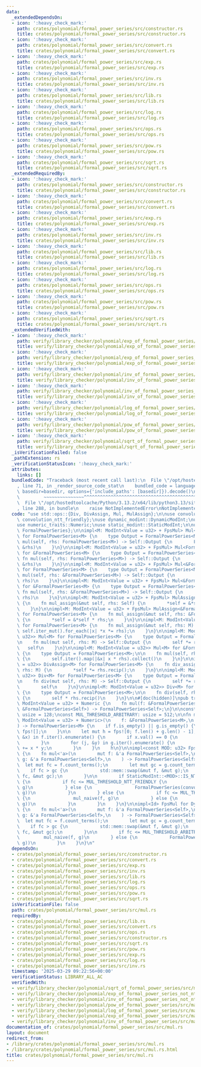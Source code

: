```yaml
---
data:
  _extendedDependsOn:
  - icon: ':heavy_check_mark:'
    path: crates/polynomial/formal_power_series/src/constructor.rs
    title: crates/polynomial/formal_power_series/src/constructor.rs
  - icon: ':heavy_check_mark:'
    path: crates/polynomial/formal_power_series/src/convert.rs
    title: crates/polynomial/formal_power_series/src/convert.rs
  - icon: ':heavy_check_mark:'
    path: crates/polynomial/formal_power_series/src/exp.rs
    title: crates/polynomial/formal_power_series/src/exp.rs
  - icon: ':heavy_check_mark:'
    path: crates/polynomial/formal_power_series/src/inv.rs
    title: crates/polynomial/formal_power_series/src/inv.rs
  - icon: ':heavy_check_mark:'
    path: crates/polynomial/formal_power_series/src/lib.rs
    title: crates/polynomial/formal_power_series/src/lib.rs
  - icon: ':heavy_check_mark:'
    path: crates/polynomial/formal_power_series/src/log.rs
    title: crates/polynomial/formal_power_series/src/log.rs
  - icon: ':heavy_check_mark:'
    path: crates/polynomial/formal_power_series/src/ops.rs
    title: crates/polynomial/formal_power_series/src/ops.rs
  - icon: ':heavy_check_mark:'
    path: crates/polynomial/formal_power_series/src/pow.rs
    title: crates/polynomial/formal_power_series/src/pow.rs
  - icon: ':heavy_check_mark:'
    path: crates/polynomial/formal_power_series/src/sqrt.rs
    title: crates/polynomial/formal_power_series/src/sqrt.rs
  _extendedRequiredBy:
  - icon: ':heavy_check_mark:'
    path: crates/polynomial/formal_power_series/src/constructor.rs
    title: crates/polynomial/formal_power_series/src/constructor.rs
  - icon: ':heavy_check_mark:'
    path: crates/polynomial/formal_power_series/src/convert.rs
    title: crates/polynomial/formal_power_series/src/convert.rs
  - icon: ':heavy_check_mark:'
    path: crates/polynomial/formal_power_series/src/exp.rs
    title: crates/polynomial/formal_power_series/src/exp.rs
  - icon: ':heavy_check_mark:'
    path: crates/polynomial/formal_power_series/src/inv.rs
    title: crates/polynomial/formal_power_series/src/inv.rs
  - icon: ':heavy_check_mark:'
    path: crates/polynomial/formal_power_series/src/lib.rs
    title: crates/polynomial/formal_power_series/src/lib.rs
  - icon: ':heavy_check_mark:'
    path: crates/polynomial/formal_power_series/src/log.rs
    title: crates/polynomial/formal_power_series/src/log.rs
  - icon: ':heavy_check_mark:'
    path: crates/polynomial/formal_power_series/src/ops.rs
    title: crates/polynomial/formal_power_series/src/ops.rs
  - icon: ':heavy_check_mark:'
    path: crates/polynomial/formal_power_series/src/pow.rs
    title: crates/polynomial/formal_power_series/src/pow.rs
  - icon: ':heavy_check_mark:'
    path: crates/polynomial/formal_power_series/src/sqrt.rs
    title: crates/polynomial/formal_power_series/src/sqrt.rs
  _extendedVerifiedWith:
  - icon: ':heavy_check_mark:'
    path: verify/library_checker/polynomial/exp_of_formal_power_series/src/main.rs
    title: verify/library_checker/polynomial/exp_of_formal_power_series/src/main.rs
  - icon: ':heavy_check_mark:'
    path: verify/library_checker/polynomial/exp_of_formal_power_series_not_ntt_friendly/src/main.rs
    title: verify/library_checker/polynomial/exp_of_formal_power_series_not_ntt_friendly/src/main.rs
  - icon: ':heavy_check_mark:'
    path: verify/library_checker/polynomial/inv_of_formal_power_series/src/main.rs
    title: verify/library_checker/polynomial/inv_of_formal_power_series/src/main.rs
  - icon: ':heavy_check_mark:'
    path: verify/library_checker/polynomial/inv_of_formal_power_series_not_ntt_friendly/src/main.rs
    title: verify/library_checker/polynomial/inv_of_formal_power_series_not_ntt_friendly/src/main.rs
  - icon: ':heavy_check_mark:'
    path: verify/library_checker/polynomial/log_of_formal_power_series/src/main.rs
    title: verify/library_checker/polynomial/log_of_formal_power_series/src/main.rs
  - icon: ':heavy_check_mark:'
    path: verify/library_checker/polynomial/pow_of_formal_power_series/src/main.rs
    title: verify/library_checker/polynomial/pow_of_formal_power_series/src/main.rs
  - icon: ':heavy_check_mark:'
    path: verify/library_checker/polynomial/sqrt_of_formal_power_series/src/main.rs
    title: verify/library_checker/polynomial/sqrt_of_formal_power_series/src/main.rs
  _isVerificationFailed: false
  _pathExtension: rs
  _verificationStatusIcon: ':heavy_check_mark:'
  attributes:
    links: []
  bundledCode: "Traceback (most recent call last):\n  File \"/opt/hostedtoolcache/Python/3.13.2/x64/lib/python3.13/site-packages/onlinejudge_verify/documentation/build.py\"\
    , line 71, in _render_source_code_stat\n    bundled_code = language.bundle(stat.path,\
    \ basedir=basedir, options={'include_paths': [basedir]}).decode()\n          \
    \         ~~~~~~~~~~~~~~~^^^^^^^^^^^^^^^^^^^^^^^^^^^^^^^^^^^^^^^^^^^^^^^^^^^^^^^^^^^^^^^^^^\n\
    \  File \"/opt/hostedtoolcache/Python/3.13.2/x64/lib/python3.13/site-packages/onlinejudge_verify/languages/rust.py\"\
    , line 288, in bundle\n    raise NotImplementedError\nNotImplementedError\n"
  code: "use std::ops::{Div, DivAssign, Mul, MulAssign};\n\nuse convolution::{convolution_arbitrary_mod,\
    \ convolution_ntt_friendly};\nuse dynamic_modint::DynamicModInt;\nuse modint::ModInt;\n\
    use numeric_traits::Numeric;\nuse static_modint::StaticModInt;\n\nuse crate::{fps,\
    \ FormalPowerSeries};\n\nimpl<M: ModInt<Value = u32> + FpsMul> Mul<FormalPowerSeries<M>>\
    \ for FormalPowerSeries<M> {\n    type Output = FormalPowerSeries<M>;\n\n    fn\
    \ mul(self, rhs: FormalPowerSeries<M>) -> Self::Output {\n        FpsMul::mul(&self,\
    \ &rhs)\n    }\n}\n\nimpl<M: ModInt<Value = u32> + FpsMul> Mul<FormalPowerSeries<M>>\
    \ for &FormalPowerSeries<M> {\n    type Output = FormalPowerSeries<M>;\n\n   \
    \ fn mul(self, rhs: FormalPowerSeries<M>) -> Self::Output {\n        FpsMul::mul(self,\
    \ &rhs)\n    }\n}\n\nimpl<M: ModInt<Value = u32> + FpsMul> Mul<&FormalPowerSeries<M>>\
    \ for FormalPowerSeries<M> {\n    type Output = FormalPowerSeries<M>;\n\n    fn\
    \ mul(self, rhs: &FormalPowerSeries<M>) -> Self::Output {\n        FpsMul::mul(&self,\
    \ rhs)\n    }\n}\n\nimpl<M: ModInt<Value = u32> + FpsMul> Mul<&FormalPowerSeries<M>>\
    \ for &FormalPowerSeries<M> {\n    type Output = FormalPowerSeries<M>;\n\n   \
    \ fn mul(self, rhs: &FormalPowerSeries<M>) -> Self::Output {\n        FpsMul::mul(self,\
    \ rhs)\n    }\n}\n\nimpl<M: ModInt<Value = u32> + FpsMul> MulAssign for FormalPowerSeries<M>\
    \ {\n    fn mul_assign(&mut self, rhs: Self) {\n        *self = &*self * &rhs;\n\
    \    }\n}\n\nimpl<M: ModInt<Value = u32> + FpsMul> MulAssign<&FormalPowerSeries<M>>\
    \ for FormalPowerSeries<M> {\n    fn mul_assign(&mut self, rhs: &FormalPowerSeries<M>)\
    \ {\n        *self = &*self * rhs;\n    }\n}\n\nimpl<M: ModInt<Value = u32>> MulAssign<M>\
    \ for FormalPowerSeries<M> {\n    fn mul_assign(&mut self, rhs: M) {\n       \
    \ self.iter_mut().for_each(|x| *x *= rhs);\n    }\n}\n\nimpl<M: ModInt<Value =\
    \ u32>> Mul<M> for FormalPowerSeries<M> {\n    type Output = FormalPowerSeries<M>;\n\
    \n    fn mul(mut self, rhs: M) -> Self::Output {\n        self *= rhs;\n     \
    \   self\n    }\n}\n\nimpl<M: ModInt<Value = u32>> Mul<M> for &FormalPowerSeries<M>\
    \ {\n    type Output = FormalPowerSeries<M>;\n\n    fn mul(self, rhs: M) -> Self::Output\
    \ {\n        self.iter().map(|&x| x * rhs).collect()\n    }\n}\n\nimpl<M: ModInt<Value\
    \ = u32>> DivAssign<M> for FormalPowerSeries<M> {\n    fn div_assign(&mut self,\
    \ rhs: M) {\n        *self *= rhs.recip();\n    }\n}\n\nimpl<M: ModInt<Value =\
    \ u32>> Div<M> for FormalPowerSeries<M> {\n    type Output = FormalPowerSeries<M>;\n\
    \n    fn div(mut self, rhs: M) -> Self::Output {\n        self *= rhs.recip();\n\
    \        self\n    }\n}\n\nimpl<M: ModInt<Value = u32>> Div<M> for &FormalPowerSeries<M>\
    \ {\n    type Output = FormalPowerSeries<M>;\n\n    fn div(self, rhs: M) -> Self::Output\
    \ {\n        self * rhs.recip()\n    }\n}\n\n#[doc(hidden)]\npub trait FpsMul:\
    \ ModInt<Value = u32> + Numeric {\n    fn mul(f: &FormalPowerSeries<Self>, g:\
    \ &FormalPowerSeries<Self>) -> FormalPowerSeries<Self>;\n}\n\nconst MUL_THRESHOLD_NTT_FRIENDLY:\
    \ usize = 128;\nconst MUL_THRESHOLD_ARBITRARY: usize = 512;\n\nfn mul_naive<M:\
    \ ModInt<Value = u32> + Numeric>(\n    f: &FormalPowerSeries<M>,\n    g: &FormalPowerSeries<M>,\n\
    ) -> FormalPowerSeries<M> {\n    if f.is_empty() || g.is_empty() {\n        return\
    \ fps![];\n    }\n\n    let mut h = fps![0; f.len() + g.len() - 1];\n    for (i,\
    \ &x) in f.iter().enumerate() {\n        if x.val() == 0 {\n            continue;\n\
    \        }\n        for (j, &y) in g.iter().enumerate() {\n            h[i + j]\
    \ += x * y;\n        }\n    }\n    h\n}\n\nimpl<const MOD: u32> FpsMul for StaticModInt<MOD>\
    \ {\n    fn mul<'a>(\n        mut f: &'a FormalPowerSeries<Self>,\n        mut\
    \ g: &'a FormalPowerSeries<Self>,\n    ) -> FormalPowerSeries<Self> {\n      \
    \  let mut fc = f.count_terms();\n        let mut gc = g.count_terms();\n    \
    \    if fc > gc {\n            std::mem::swap(&mut f, &mut g);\n            std::mem::swap(&mut\
    \ fc, &mut gc);\n        }\n\n        if StaticModInt::<MOD>::IS_NTT_FRIENDLY\
    \ {\n            if fc <= MUL_THRESHOLD_NTT_FRIENDLY {\n                mul_naive(f,\
    \ g)\n            } else {\n                FormalPowerSeries(convolution_ntt_friendly(f,\
    \ g))\n            }\n        } else {\n            if fc <= MUL_THRESHOLD_ARBITRARY\
    \ {\n                mul_naive(f, g)\n            } else {\n                FormalPowerSeries(convolution_arbitrary_mod(f,\
    \ g))\n            }\n        }\n    }\n}\n\nimpl<Id> FpsMul for DynamicModInt<Id>\
    \ {\n    fn mul<'a>(\n        mut f: &'a FormalPowerSeries<Self>,\n        mut\
    \ g: &'a FormalPowerSeries<Self>,\n    ) -> FormalPowerSeries<Self> {\n      \
    \  let mut fc = f.count_terms();\n        let mut gc = g.count_terms();\n    \
    \    if fc > gc {\n            std::mem::swap(&mut f, &mut g);\n            std::mem::swap(&mut\
    \ fc, &mut gc);\n        }\n\n        if fc <= MUL_THRESHOLD_ARBITRARY {\n   \
    \         mul_naive(f, g)\n        } else {\n            FormalPowerSeries(convolution_arbitrary_mod(f,\
    \ g))\n        }\n    }\n}\n"
  dependsOn:
  - crates/polynomial/formal_power_series/src/constructor.rs
  - crates/polynomial/formal_power_series/src/convert.rs
  - crates/polynomial/formal_power_series/src/exp.rs
  - crates/polynomial/formal_power_series/src/inv.rs
  - crates/polynomial/formal_power_series/src/lib.rs
  - crates/polynomial/formal_power_series/src/log.rs
  - crates/polynomial/formal_power_series/src/ops.rs
  - crates/polynomial/formal_power_series/src/pow.rs
  - crates/polynomial/formal_power_series/src/sqrt.rs
  isVerificationFile: false
  path: crates/polynomial/formal_power_series/src/mul.rs
  requiredBy:
  - crates/polynomial/formal_power_series/src/lib.rs
  - crates/polynomial/formal_power_series/src/convert.rs
  - crates/polynomial/formal_power_series/src/ops.rs
  - crates/polynomial/formal_power_series/src/constructor.rs
  - crates/polynomial/formal_power_series/src/sqrt.rs
  - crates/polynomial/formal_power_series/src/pow.rs
  - crates/polynomial/formal_power_series/src/exp.rs
  - crates/polynomial/formal_power_series/src/log.rs
  - crates/polynomial/formal_power_series/src/inv.rs
  timestamp: '2025-03-29 09:22:56+00:00'
  verificationStatus: LIBRARY_ALL_AC
  verifiedWith:
  - verify/library_checker/polynomial/sqrt_of_formal_power_series/src/main.rs
  - verify/library_checker/polynomial/exp_of_formal_power_series_not_ntt_friendly/src/main.rs
  - verify/library_checker/polynomial/inv_of_formal_power_series_not_ntt_friendly/src/main.rs
  - verify/library_checker/polynomial/pow_of_formal_power_series/src/main.rs
  - verify/library_checker/polynomial/log_of_formal_power_series/src/main.rs
  - verify/library_checker/polynomial/exp_of_formal_power_series/src/main.rs
  - verify/library_checker/polynomial/inv_of_formal_power_series/src/main.rs
documentation_of: crates/polynomial/formal_power_series/src/mul.rs
layout: document
redirect_from:
- /library/crates/polynomial/formal_power_series/src/mul.rs
- /library/crates/polynomial/formal_power_series/src/mul.rs.html
title: crates/polynomial/formal_power_series/src/mul.rs
---
```

